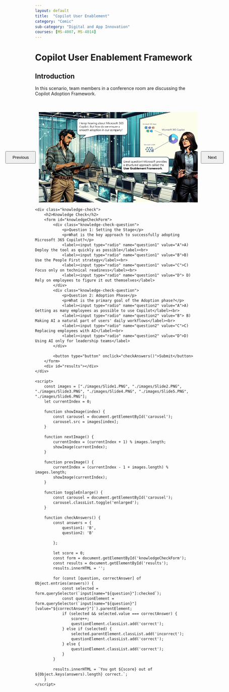 ```yaml
---
layout: default
title:  "Copilot User Enablement"
category: "Comic"
sub-category: "Digital and App Innovation"
courses: [MS-4007, MS-4014]
---
```



# Copilot User Enablement Framework

## Introduction
In this scenario, team members in a conference room are discussing the Copilot Adoption Framework.

<html lang="en">
<head>
    <meta charset="UTF-8">
    <meta name="viewport" content="width=device-width, initial-scale=1.0">
    <title>Image Carousel</title>
    <style>
        .carousel-container {
            display: flex;
            align-items: center;
            justify-content: center;
            margin-top: 50px;
        }
        .carousel-image {
            width: 800px;
            max-height: 700px;
            transition: transform 0.3s ease;
            cursor: pointer;
        }
        .carousel-image.enlarged {
            transform: scale(1.5);
        }
        .carousel-button {
            padding: 10px 20px;
            margin: 0 10px;
            cursor: pointer;
        }
        .knowledge-check {
            margin-top: 50px;
        }
        .knowledge-check-question {
            margin-bottom: 20px;
        }
        .correct {
            color: green;
        }
        .incorrect {
            color: red;
        }
    </style>
</head>
<body>
    <div class="carousel-container">
        <button class="carousel-button" onclick="prevImage()">Previous</button>
        <img id="carousel" class="carousel-image" src="./images/Slide1.PNG" alt="Image Carousel" onclick="toggleEnlarge()">
        <button class="carousel-button" onclick="nextImage()">Next</button>
    </div>

    <div class="knowledge-check">
        <h2>Knowledge Check</h2>
        <form id="knowledgeCheckForm">
            <div class="knowledge-check-question">
                <p>Question 1: Setting the Stage</p>
                <p>What is the key approach to successfully adopting Microsoft 365 Copilot?</p>
                <label><input type="radio" name="question1" value="A">A) Deploy the tool as quickly as possible</label><br>
                <label><input type="radio" name="question1" value="B">B) Use the People First strategy</label><br>
                <label><input type="radio" name="question1" value="C">C) Focus only on technical readiness</label><br>
                <label><input type="radio" name="question1" value="D"> D) Rely on employees to figure it out themselves</label>
            </div>
            <div class="knowledge-check-question">
                <p>Question 2: Adoption Phase</p>
                <p>What is the primary goal of the Adoption phase?</p>
                <label><input type="radio" name="question2" value="A">A) Getting as many employees as possible to use Copilot</label><br>
                <label><input type="radio" name="question2" value="B"> B) Making AI a natural part of users' daily workflows</label><br>
                <label><input type="radio" name="question2" value="C">C) Replacing employees with AI</label><br>
                <label><input type="radio" name="question2" value="D">D) Using AI only for leadership teams</label>
            </div>
     
            <button type="button" onclick="checkAnswers()">Submit</button>
        </form>
        <div id="results"></div>
    </div>

    <script>
        const images = ["./images/Slide1.PNG", "./images/Slide2.PNG", "./images/Slide3.PNG", "./images/Slide4.PNG", "./images/Slide5.PNG", "./images/Slide6.PNG"];
        let currentIndex = 0;

        function showImage(index) {
            const carousel = document.getElementById('carousel');
            carousel.src = images[index];
        }

        function nextImage() {
            currentIndex = (currentIndex + 1) % images.length;
            showImage(currentIndex);
        }

        function prevImage() {
            currentIndex = (currentIndex - 1 + images.length) % images.length;
            showImage(currentIndex);
        }

        function toggleEnlarge() {
            const carousel = document.getElementById('carousel');
            carousel.classList.toggle('enlarged');
        }

        function checkAnswers() {
            const answers = {
                question1: 'B',
                question2: 'B'
               
            };

            let score = 0;
            const form = document.getElementById('knowledgeCheckForm');
            const results = document.getElementById('results');
            results.innerHTML = '';

            for (const [question, correctAnswer] of Object.entries(answers)) {
                const selected = form.querySelector(`input[name="${question}"]:checked`);
                const questionElement = form.querySelector(`input[name="${question}"][value="${correctAnswer}"]`).parentElement;
                if (selected && selected.value === correctAnswer) {
                    score++;
                    questionElement.classList.add('correct');
                } else if (selected) {
                    selected.parentElement.classList.add('incorrect');
                    questionElement.classList.add('correct');
                } else {
                    questionElement.classList.add('correct');
                }
            }

            results.innerHTML = `You got ${score} out of ${Object.keys(answers).length} correct.`;
        }
    </script>
</body>
</html>
